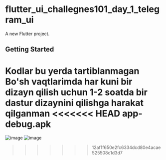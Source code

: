 # flutter_ui_challegnes101_day_1_telegram_ui

A new Flutter project.

## Getting Started

Kodlar bu yerda tartiblanmagan 
Bo'sh vaqtlarimda har kuni bir dizayn qilish uchun 1-2 soatda bir dastur dizaynini qilishga harakat qilganman
<<<<<<< HEAD
app-debug.apk
=======

![image](https://user-images.githubusercontent.com/96753608/196062150-44e07098-47bc-4045-8c6d-b7f35c2f820f.png)
![image](https://user-images.githubusercontent.com/96753608/196062214-223702f3-6a96-496b-9d4c-f5b571a71e2f.png)



>>>>>>> 12af1f650e2fc6334dcd80e4acae525508c1d3d7
